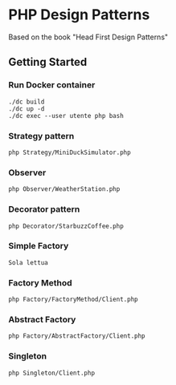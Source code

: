 # PHP Design Patterns

Based on the book "Head First Design Patterns"

## Getting Started
### Run Docker container
```
./dc build
./dc up -d
./dc exec --user utente php bash
```
### Strategy pattern
```
php Strategy/MiniDuckSimulator.php
```
### Observer
```
php Observer/WeatherStation.php
```
### Decorator pattern
```
php Decorator/StarbuzzCoffee.php
```
### Simple Factory
```
Sola lettua
```
### Factory Method
```
php Factory/FactoryMethod/Client.php
```
### Abstract Factory
```
php Factory/AbstractFactory/Client.php
```
### Singleton
```
php Singleton/Client.php
```
